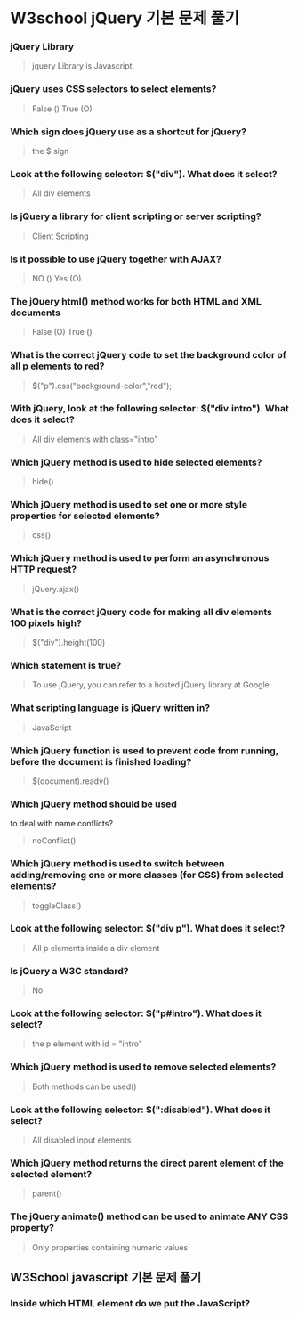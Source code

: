 # W3school jQuery 기본 문제 풀기

### jQuery Library
> jquery Library is Javascript.

### jQuery uses CSS selectors to select elements?
> False ()
> True  (O)

### Which sign does jQuery use as a shortcut for jQuery?
> the $ sign

### Look at the following selector: $("div"). What does it select?
> All div elements

### Is jQuery a library for client scripting or server scripting?
> Client Scripting

### Is it possible to use jQuery together with AJAX?
> NO ()
> Yes (O)

### The jQuery html() method works for both HTML and XML documents
> False (O)
> True ()

### What is the correct jQuery code to set the background color of all p elements to red?
> $("p").css("background-color","red");

### With jQuery, look at the following selector: $("div.intro"). What does it select?
> All div elements with class="intro"

### Which jQuery method is used to hide selected elements?
> hide()

### Which jQuery method is used to set one or more style properties for selected elements?
> css()

### Which jQuery method is used to perform an asynchronous HTTP request?
> jQuery.ajax()

### What is the correct jQuery code for making all div elements 100 pixels high?
> $("div").height(100)

### Which statement is true?
> To use jQuery, you can refer to a hosted jQuery library at Google

### What scripting language is jQuery written in?
> JavaScript

### Which jQuery function is used to prevent code from running, before the document is finished loading?
> $(document).ready()


### Which jQuery method should be used
 to deal with name conflicts?
> noConflict()

### Which jQuery method is used to switch between adding/removing one or more classes (for CSS) from selected elements?
> toggleClass()

### Look at the following selector: $("div p"). What does it select?
> All p elements inside a div element

### Is jQuery a W3C standard?
> No

### Look at the following selector: $("p#intro"). What does it select?
> the p element with id = "intro"

### Which jQuery method is used to remove selected elements?
> Both methods can be used()

### Look at the following selector: $(":disabled"). What does it select?
> All disabled input elements

### Which jQuery method returns the direct parent element of the selected element?
> parent()

### The jQuery animate() method can be used to animate ANY CSS property?
> Only properties containing numeric values

## W3School javascript 기본 문제 풀기

### Inside which HTML element do we put the JavaScript?
> <script>

### What is the correct JavaScript syntax to change the content of the HTML element below?
<p id="demo">This is a demonstration.</p>  

> document.getElementById("demo").innerHTML="Hello World!";

### Where is the correct place to insert a JavaScript?
> Both the <head> section and the <body> section are correct 

### What is the correct syntax for referring to an external script called "xxx.js"?
> <script src="xxx.js">

### The external JavaScript file must contain the <script> tag.
> False (O)
> True ()

### How do you write "Hello World" in an alert box?
> alert("Hello World");

### How do you create a function in JavaScript?
> function myFunction()  

### How do you call a function named "myFunction"?
> myFunction()  

### How to write an IF statement in JavaScript?
> if (i == 5)  

### How to write an IF statement for executing some code if "i" is NOT equal to 5?
> if (i != 5)  

### How does a WHILE loop start?
> while (i <= 10)  

### How does a FOR loop start?
> for (i = 0; i <= 5; i++)  

### How can you add a comment in a JavaScript?
> //This is a comment

### How to insert a comment that has more than one line?
> /*This comment has<br>more than one line*/
> /와 *(별)을 사용

### What is the correct way to write a JavaScript array?
> var colors = ["red", "green", "blue"]  

### How do you round the number 7.25, to the nearest integer?
> Math.round(7.25)  

### How do you find the number with the highest value of x and y?
> Math.max(x, y)  

### What is the correct JavaScript syntax for opening a new window called "w2" ?
> w2 = window.open("http://www.w3schools.com");  

### JavaScript is the same as Java.
> False (O)
> True ()

### How can you detect the client's browser name?
> navigator.appName  

### Which event occurs when the user clicks on an HTML element?
> onClick

### How do you declare a JavaScript variable?
> var carName;  

### Which operator is used to assign a value to a variable?
> =

### What will the following code return: Boolean(10 > 9)
> true  

### Is JavaScript case-sensitive?
> Yes

